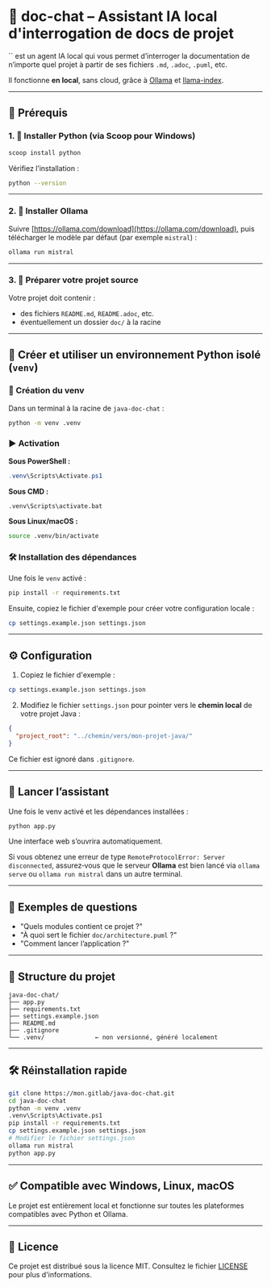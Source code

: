 # 🤖 doc-chat – Assistant IA local d'interrogation de docs de projet

\`\` est un agent IA local qui vous permet d’interroger la documentation de n’importe quel projet à partir de ses fichiers `.md`, `.adoc`, `.puml`, etc.

Il fonctionne **en local**, sans cloud, grâce à [Ollama](https://ollama.com) et [llama-index](https://github.com/jerryjliu/llama_index).

---

## 🔧 Prérequis

### 1. 🐍 Installer Python (via Scoop pour Windows)

```powershell
scoop install python
```

Vérifiez l’installation :

```bash
python --version
```

---

### 2. 🤖 Installer Ollama

Suivre [https://ollama.com/download](https://ollama.com/download), puis télécharger le modèle par défaut (par exemple `mistral`) :

```bash
ollama run mistral
```

---

### 3. 📁 Préparer votre projet source

Votre projet doit contenir :

- des fichiers `README.md`, `README.adoc`, etc. 
- éventuellement un dossier `doc/` à la racine

---

## 🔄 Créer et utiliser un environnement Python isolé (`venv`)

### 🧪 Création du venv

Dans un terminal à la racine de `java-doc-chat` :

```bash
python -m venv .venv
```

### ▶️ Activation

**Sous PowerShell :**

```powershell
.venv\Scripts\Activate.ps1
```

**Sous CMD :**

```cmd
.venv\Scripts\activate.bat
```

**Sous Linux/macOS :**

```bash
source .venv/bin/activate
```

### 🛠️ Installation des dépendances

Une fois le `venv` activé :

```bash
pip install -r requirements.txt
```
Ensuite, copiez le fichier d'exemple pour créer votre configuration locale :
```bash
cp settings.example.json settings.json
```

---

## ⚙️ Configuration

1. Copiez le fichier d'exemple :

```bash
cp settings.example.json settings.json
```

2. Modifiez le fichier `settings.json` pour pointer vers le **chemin local** de votre projet Java :

```json
{
  "project_root": "../chemin/vers/mon-projet-java/"
}
```

Ce fichier est ignoré dans `.gitignore`.

---

## 🚀 Lancer l’assistant

Une fois le venv activé et les dépendances installées :

```bash
python app.py
```

Une interface web s’ouvrira automatiquement.

Si vous obtenez une erreur de type `RemoteProtocolError: Server disconnected`,
assurez‑vous que le serveur **Ollama** est bien lancé via `ollama serve` ou
`ollama run mistral` dans un autre terminal.

---

## 💬 Exemples de questions

- "Quels modules contient ce projet ?"
- "À quoi sert le fichier `doc/architecture.puml` ?"
- "Comment lancer l’application ?"

---

## 📁 Structure du projet

```
java-doc-chat/
├── app.py
├── requirements.txt
├── settings.example.json
├── README.md
├── .gitignore
└── .venv/              ← non versionné, généré localement
```

---

## 🛠️ Réinstallation rapide

```bash
git clone https://mon.gitlab/java-doc-chat.git
cd java-doc-chat
python -m venv .venv
.venv\Scripts\Activate.ps1
pip install -r requirements.txt
cp settings.example.json settings.json
# Modifier le fichier settings.json
ollama run mistral
python app.py
```

---

## ✅ Compatible avec Windows, Linux, macOS

Le projet est entièrement local et fonctionne sur toutes les plateformes compatibles avec Python et Ollama.

---

## 📄 Licence

Ce projet est distribué sous la licence MIT. Consultez le fichier [LICENSE](LICENSE) pour plus d'informations.

